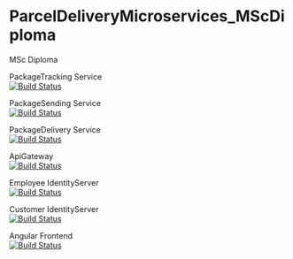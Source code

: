 # ParcelDeliveryMicroservices_MScDiploma
MSc Diploma

PackageTracking Service \
[![Build Status](https://dev.azure.com/surmannroland/Diplomaterv/_apis/build/status%2FPackageTracking%20AKS%20CI%20CD?branchName=main)](https://dev.azure.com/surmannroland/Diplomaterv/_build/latest?definitionId=30&branchName=main)

PackageSending Service \
[![Build Status](https://dev.azure.com/surmannroland/Diplomaterv/_apis/build/status%2FPackageSending%20AKS%20CI%20CD?branchName=main)](https://dev.azure.com/surmannroland/Diplomaterv/_build/latest?definitionId=29&branchName=main)

PackageDelivery Service \
[![Build Status](https://dev.azure.com/surmannroland/Diplomaterv/_apis/build/status%2FPackageDelivery%20AKS%20CI%20CD?branchName=main)](https://dev.azure.com/surmannroland/Diplomaterv/_build/latest?definitionId=28&branchName=main)

ApiGateway \
[![Build Status](https://dev.azure.com/surmannroland/Diplomaterv/_apis/build/status%2FApiGateway%20AKS%20CI%20CD?branchName=main)](https://dev.azure.com/surmannroland/Diplomaterv/_build/latest?definitionId=25&branchName=main)

Employee IdentityServer \
[![Build Status](https://dev.azure.com/surmannroland/Diplomaterv/_apis/build/status%2FEmployeeServer%20AKS%20CI%20CD?branchName=main)](https://dev.azure.com/surmannroland/Diplomaterv/_build/latest?definitionId=27&branchName=main)

Customer IdentityServer \
[![Build Status](https://dev.azure.com/surmannroland/Diplomaterv/_apis/build/status%2FCustomerServer%20AKS%20CI%20CD?branchName=main)](https://dev.azure.com/surmannroland/Diplomaterv/_build/latest?definitionId=26&branchName=main)

Angular Frontend \
[![Build Status](https://dev.azure.com/surmannroland/Diplomaterv/_apis/build/status%2FAngular%20AKS%20CI%20CD?branchName=main)](https://dev.azure.com/surmannroland/Diplomaterv/_build/latest?definitionId=24&branchName=main)